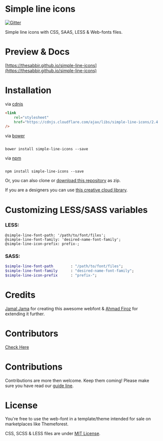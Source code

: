 # Simple line icons

[![Gitter](https://badges.gitter.im/Join%20Chat.svg)](https://gitter.im/thesabbir/simple-line-icons?utm_source=badge&utm_medium=badge&utm_campaign=pr-badge&utm_content=badge)

Simple line icons with CSS, SAAS, LESS & Web-fonts files.

# Preview & Docs

[https://thesabbir.github.io/simple-line-icons](https://thesabbir.github.io/simple-line-icons)

# Installation

via [cdnjs](http://cdnjs.com/libraries/simple-line-icons)

```html
<link
	rel="stylesheet"
	href="https://cdnjs.cloudflare.com/ajax/libs/simple-line-icons/2.4.1/css/simple-line-icons.css"
/>
```

via [bower](http://bower.io/search/?q=simple-line-icons)

```shell

bower install simple-line-icons --save

```

via [npm](https://www.npmjs.com/package/simple-line-icons)

```shell

npm install simple-line-icons --save

```

Or, you can also clone or [download this repository](https://github.com/thesabbir/simple-line-icons/archive/master.zip) as zip.

If you are a designers you can use [this creative cloud library](http://adobe.ly/2bQ48wl).

# Customizing LESS/SASS variables

### LESS:

```less
@simple-line-font-path: '/path/to/font/files';
@simple-line-font-family: 'desired-name-font-family';
@simple-line-icon-prefix: prefix-;
```

### SASS:

```sass
$simple-line-font-path        : "/path/to/font/files";
$simple-line-font-family      : "desired-name-font-family";
$simple-line-icon-prefix      : "prefix-";
```

# Credits

[Jamal Jama](https://twitter.com/byjml) for creating this awesome webfont & [Ahmad Firoz](https://twitter.com/firoz_usf) for extending it further.

# Contributors

[Check Here](https://github.com/thesabbir/simple-line-icons/graphs/contributors)

# Contributions

Contributions are more then welcome. Keep them coming!
Please make sure you have read our [guide line](/CONTRIBUTING.md).

# License

You're free to use the web-font in a template/theme intended for sale on marketplaces like Themeforest.

CSS, SCSS & LESS files are under [MIT License](/LICENSE.md).
